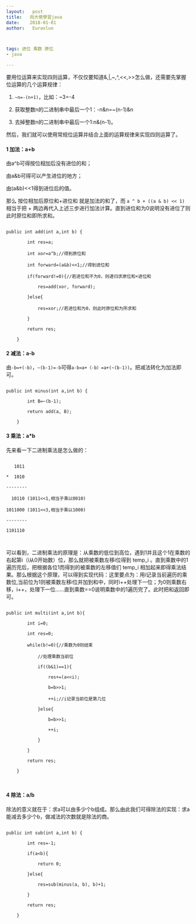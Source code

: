 ```yaml
---
layout:   post          
title:   向大佬學習java       
date:    2018-01-01    
author:   Euraxluo           



tags: 进位 乘数 原位
- java

---
```


要用位运算来实现四则运算，不仅仅要知道&,|,~,^,<<,>>怎么做，还需要先掌握位运算的几个运算规律：

1. `~n=-(n+1)`，比如：~3=-4

2. 获取整数n的二进制串中最后一个1：-n&n=~(n-1)&n

3. 去掉整数n的二进制串中最后一个1:n&(n-1)。



然后，我们就可以使用常规位运算并结合上面的运算规律来实现四则运算了。



#### 1 加法：a+b



由a^b可得按位相加后没有进位的和；



由a&b可得可以产生进位的地方；



由(a&b)<<1得到进位后的值。



那么  按位相加后原位和+进位和  就是加法的和了，而 `a ^ b + ((a & b) << 1)  `相当于把  +  两边再代入上述三步进行加法计算。直到进位和为0说明没有进位了则此时原位和即所求和。



```

public int add(int a,int b) {

        int res=a;

        int xor=a^b;//得到原位和

        int forward=(a&b)<<1;//得到进位和

        if(forward!=0){//若进位和不为0，则递归求原位和+进位和

            res=add(xor, forward);

        }else{

            res=xor;//若进位和为0，则此时原位和为所求和

        }

        return res;                

    }

```



#### 2 减法：a-b



由`-b=+(-b)`，`~(b-1)=-b`可得`a-b=a+（-b）=a+(~(b-1))`。把减法转化为加法即可。



```

public int minus(int a,int b) {

        int B=~(b-1);

        return add(a, B);        

    }

```



#### 3 乘法：a*b



先来看一下二进制乘法是怎么做的：



```

   1011  

*  1010  

--------  

  10110 (1011<<1,相当于乘以0010)  

1011000 (1011<<3,相当于乘以1000)  

--------  

1101110 



```



可以看到，二进制乘法的原理是：从乘数的低位到高位，遇到1并且这个1在乘数的右起第i（i从0开始数）位，那么就把被乘数左移i位得到 temp_i 。直到乘数中的1遍历完后，把根据各位1而得到的被乘数的左移值们 temp_i 相加起来即得乘法结果。那么根据这个原理，可以得到实现代码：这里要点为：用i记录当前遍历的乘数位,当前位为1则被乘数左移i位并加到和中，同时i++处理下一位；为0则乘数右移，i++，处理下一位......直到乘数==0说明乘数中的1遍历完了。此时把和返回即可。



```

public int multi(int a,int b){

        int i=0;

        int res=0;

        while(b!=0){//乘数为0则结束

            //处理乘数当前位

            if((b&1)==1){

                res+=(a<<i);

                b=b>>1;

                ++i;//i记录当前位是第几位

            }else{

                b=b>>1;

                ++i;

            }

        }

        return res;

    }



```



#### 4 除法：a/b



除法的意义就在于：求a可以由多少个b组成。那么由此我们可得除法的实现：求a能减去多少个b，做减法的次数就是除法的商。



```

public int sub(int a,int b) {

        int res=-1;

        if(a<b){

            return 0;

        }else{

            res=sub(minus(a, b), b)+1;

        }

        return res;

    }

```
